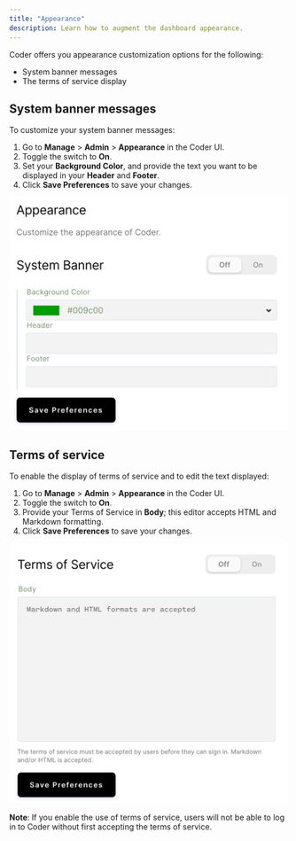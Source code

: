 ```yaml
---
title: "Appearance"
description: Learn how to augment the dashboard appearance.
---
```


Coder offers you appearance customization options for the following:

- System banner messages
- The terms of service display

## System banner messages

To customize your system banner messages:

1. Go to **Manage** > **Admin** > **Appearance** in the Coder UI.
1. Toggle the switch to **On**.
1. Set your **Background Color**, and provide the text you want to be displayed
   in your **Header** and **Footer**.
1. Click **Save Preferences** to save your changes.

![System appearance](../assets/system-banners.png)

## Terms of service

To enable the display of terms of service and to edit the text displayed:

1. Go to **Manage** > **Admin** > **Appearance** in the Coder UI.
1. Toggle the switch to **On**.
1. Provide your Terms of Service in **Body**; this editor accepts HTML and
   Markdown formatting.
1. Click **Save Preferences** to save your changes.

![Terms of service](../assets/terms-of-service.png)

**Note**: If you enable the use of terms of service, users will not be able to
log in to Coder without first accepting the terms of service.
